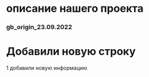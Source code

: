 # описание нашего проекта
### gb_origin_23.09.2022
# Добавили новую строку
1 добавили новую информацию 
